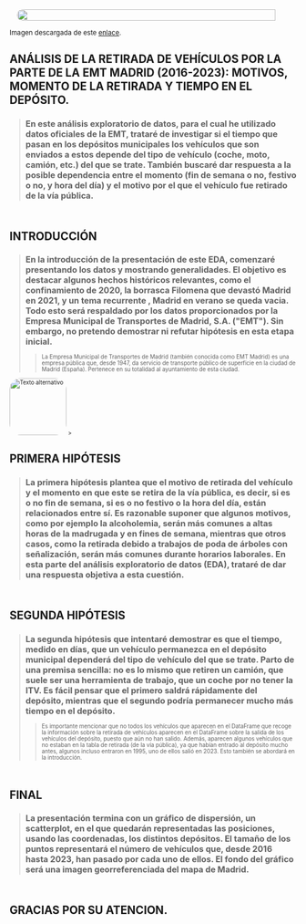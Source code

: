 <div style="display: flex; justify-content: center;">
    <img src="Jupyter/IA/GRUemt.jpg" style="border-radius: 25px; width: 95%;">
</div>

<small>Imagen descargada de este [enlace](https://blog.emtmadrid.es/2019/05/01/la-grua-en-madrid/).<small> 

# **ANÁLISIS DE LA RETIRADA DE VEHÍCULOS POR LA PARTE DE LA EMT MADRID (2016-2023): MOTIVOS, MOMENTO DE LA RETIRADA Y TIEMPO EN EL DEPÓSITO.**
 
> ## En este **análisis exploratorio de datos**, para el cual he utilizado **datos oficiales de la EMT**, trataré de investigar si **el tiempo** que pasan en los **depósitos municipales** los vehículos que son enviados a estos depende del **tipo de vehículo** (coche, moto, camión, etc.) del que se trate. También buscaré dar respuesta a la posible dependencia entre **el momento** (fin de semana o no, festivo o no, y hora del día) y el motivo por el que el vehículo fue retirado de la vía pública.
<br>

# **INTRODUCCIÓN**
> ## En la **introducción** de la presentación de este **EDA**, comenzaré presentando los datos y mostrando generalidades. El **objetivo** es destacar algunos **hechos históricos** relevantes, como el **confinamiento** de 2020, la **borrasca Filomena** que devastó Madrid en 2021, y un tema recurrente , **Madrid** en verano se queda **vacia**. Todo esto será respaldado por los **datos** proporcionados por la Empresa Municipal de Transportes de Madrid, S.A. (**"EMT"**). Sin embargo, no pretendo demostrar ni refutar **hipótesis** en esta etapa inicial.  
>>La Empresa Municipal de Transportes de Madrid (también conocida como EMT Madrid) es una empresa pública que, desde 1947, da servicio de transporte público de superficie en la ciudad de Madrid (España). Pertenece en su totalidad al ayuntamiento de esta ciudad.  
<img src="Jupyter/IA/EMT.png" alt="Texto alternativo" style="width:100px;height:100px;border-radius:20px;">  
> 
<br>

# **PRIMERA HIPÓTESIS**
> ## La primera hipótesis plantea que el motivo de retirada del vehículo y el momento en que este se retira de la vía pública, es decir, si es o no **fin de semana**, si es o no **festivo** o la **hora del día**, están relacionados entre sí. Es razonable suponer que algunos **motivos**, como por ejemplo la **alcoholemia**, serán más comunes a altas horas de la **madrugada** y en **fines de semana**, mientras que otros casos, como la retirada debido a trabajos de **poda de árboles** con **señalización**, serán más comunes durante **horarios laborales**. En esta parte del **análisis exploratorio de datos** (**EDA**), trataré de dar una respuesta objetiva a esta cuestión. 
<br>

# **SEGUNDA HIPÓTESIS** 
> ## La segunda hipótesis que intentaré demostrar es que el **tiempo**, medido en **días**, que un **vehículo** permanezca en el **depósito municipal** dependerá del **tipo de vehículo** del que se trate. Parto de una premisa sencilla: no es lo mismo que retiren un **camión**, que suele ser una herramienta de trabajo, que un **coche** por no tener la **ITV**. Es fácil pensar que el primero **saldrá rápidamente** del depósito, mientras que el segundo podría **permanecer mucho más tiempo** en el depósito. 
>>Es importante mencionar que no todos los vehículos que aparecen en el DataFrame que recoge la información sobre la retirada de vehículos aparecen en el DataFrame sobre la salida de los vehículos del depósito, puesto que aún no han salido. Además, aparecen algunos vehículos que no estaban en la tabla de retirada (de la vía pública), ya que habían entrado al depósito mucho antes, algunos incluso entraron en 1995, uno de ellos salió en 2023. Esto también se abordará en la introducción. 
<br> 

# **FINAL**
> ## La presentación termina con un **gráfico de dispersión**, un **scatterplot**, en el que quedarán representadas las posiciones, usando las coordenadas, los distintos **depósitos**. El tamaño de los puntos representará el número de **vehículos** que, desde **2016 hasta 2023**, han pasado por cada uno de ellos. El fondo del gráfico será una **imagen georreferenciada** del mapa de Madrid. 
<br> 

# **GRACIAS POR SU ATENCION.** 

